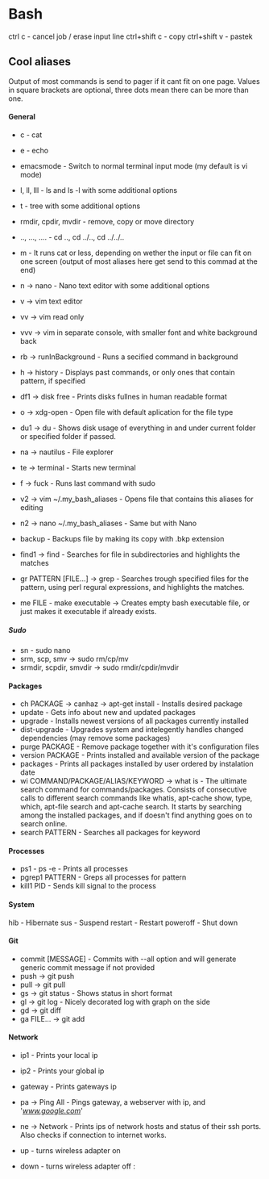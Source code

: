 Bash
====

ctrl c - cancel job / erase input line
ctrl+shift c - copy
ctrl+shift v - pastek

Cool aliases
------------
Output of most commands is send to pager if it cant fit on one page.
Values in square brackets are optional, three dots mean there can be more than one.


#### General

* c - cat
* e - echo


* emacsmode - Switch to normal terminal input mode (my default
is vi mode)
* l, ll, lll - ls and ls -l with some additional options
* t - tree with some additional options
* rmdir, cpdir, mvdir - remove, copy or move directory
* .., ..., .... - cd .., cd ../.., cd ../../..
* m -  It runs cat or less, depending on wether the input or file
can fit on one screen (output of most aliases here get send to
this commad at the end)
* n -> nano - Nano text editor with some additional options
* v -> vim text editor
* vv -> vim read only
* vvv -> vim in separate console, with smaller font and white background
back
* rb -> runInBackground - Runs a secified command in background
* h -> history - Displays past commands, or only ones that contain pattern, if specified
* df1 -> disk free - Prints disks fullnes in human readable
format
* o -> xdg-open - Open file with default aplication for the file type

* du1 -> du - Shows disk usage of everything in and under current
folder or specified folder if passed.
* na -> nautilus - File explorer
* te -> terminal - Starts new terminal
* f -> fuck - Runs last command with sudo
* v2 -> vim ~/.my_bash_aliases - Opens file that contains this
aliases for editing
* n2 -> nano ~/.my_bash_aliases - Same but with Nano
* backup - Backups file by making its copy with .bkp extension
* find1 -> find - Searches for file in subdirectories and
highlights the matches
* gr PATTERN [FILE...] -> grep - Searches trough specified files for the pattern, using perl regural expressions, and highlights the matches.
* me FILE - make executable -> Creates empty bash executable
file, or just makes it executable if already exists.

##### Sudo
* sn - sudo nano
* srm, scp, smv -> sudo rm/cp/mv
* srmdir, scpdir, smvdir -> sudo rmdir/cpdir/mvdir

#### Packages
* ch PACKAGE -> canhaz -> apt-get install - Installs desired package
* update - Gets info about new and updated packages
* upgrade - Installs newest versions of all packages currently
installed
* dist-upgrade - Upgrades system and intelegently handles
changed dependencies (may remove some packages)
* purge PACKAGE - Remove package together with it's configuration files
* version PACKAGE - Prints installed and available version of the package
* packages - Prints all packages installed by user ordered by instalation date
* wi COMMAND/PACKAGE/ALIAS/KEYWORD -> what is - The ultimate search command for commands/packages. Consists of consecutive calls to different search commands like whatis, apt-cache show, type, which, apt-file search and apt-cache search. It starts by searching among the installed packages, and if doesn't find anything goes on to search online.
* search PATTERN - Searches all packages for keyword

#### Processes
* ps1 - ps -e - Prints all processes
* pgrep1 PATTERN - Greps all processes for pattern
* kill1 PID - Sends kill signal to the process

#### System
hib - Hibernate
sus - Suspend
restart - Restart
poweroff - Shut down


#### Git
* commit [MESSAGE] - Commits with --all option and  will generate generic commit message if not provided
* push -> git push
* pull -> git pull
* gs -> git status - Shows status in short format
* gl -> git log - Nicely  decorated log with graph on the side
* gd -> git diff
* ga FILE... -> git add

#### Network
* ip1 - Prints your local ip
* ip2 - Prints your global ip
* gateway - Prints gateways ip
* pa -> Ping All - Pings gateway, a webserver with ip, and '_www.google.com_'
* ne -> Network - Prints ips of network hosts and status of their ssh ports. Also checks if connection to internet works.

* up - turns wireless adapter on
* down - turns wireless adapter off
:



